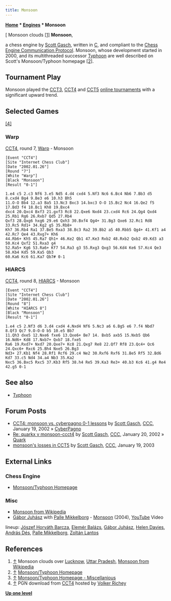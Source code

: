 ```yaml
---
title: Monsoon
---
```

**[Home](Home "Home") \* [Engines](Engines "Engines") \* Monsoon**



[ Monsoon clouds <a id="cite-note-1" href="#cite-ref-1">[1]</a>
**Monsoon**,  

a chess engine by [Scott Gasch](Scott_Gasch "Scott Gasch"), written in [C](C "C"), and compliant to the [Chess Engine Communication Protocol](Chess_Engine_Communication_Protocol "Chess Engine Communication Protocol"). Monsoon, whose development started in 2000, 
and its multithreaded successor [Typhoon](Typhoon "Typhoon") are well described on Scott's Monsoon/Typhoon homepage <a id="cite-note-2" href="#cite-ref-2">[2]</a>. 



## Tournament Play


Monsoon played the [CCT3](CCT3 "CCT3"), [CCT4](CCT4 "CCT4") and [CCT5](CCT5 "CCT5") [online tournaments](Tournaments_and_Matches#online "Tournaments and Matches") with a significant upward trend. 



## Selected Games


<a id="cite-note-4" href="#cite-ref-4">[4]</a>



### Warp


[CCT4](CCT4 "CCT4"), round 7, [Warp](Warp "Warp") - Monsoon




```
[Event "CCT4"]
[Site "Internet Chess Club"]
[Date "2002.01.26"]
[Round "7"]
[White "Warp"]
[Black "Monsoon"]
[Result "0-1"]

1.e4 c5 2.c3 Nf6 3.e5 Nd5 4.d4 cxd4 5.Nf3 Nc6 6.Bc4 Nb6 7.Bb3 d5 8.cxd4 Bg4 9.Be3 e6 10.h3 Bh5 
11.O-O Bb4 12.a3 Ba5 13.Nc3 Bxc3 14.bxc3 O-O 15.Bc2 Nc4 16.Qe2 f5 17.Bd3 f4 18.Bc1 Kh8 19.Bxc4 
dxc4 20.Qxc4 Bxf3 21.gxf3 Rc8 22.Qxe6 Nxd4 23.cxd4 Rc6 24.Qg4 Qxd4 25.Rb1 Rg6 26.Rxb7 Qd5 27.Rb4 
Qxf3 28.Qxg6 hxg6 29.e6 Qxh3 30.Bxf4 Qg4+ 31.Bg3 Qxe6 32.Rc1 Rd8 33.Rc5 Rd1+ 34.Kg2 g5 35.Rb8+ 
Kh7 36.Rb4 Ra1 37.Be5 Rxa3 38.Bc3 Ra2 39.Bb2 a5 40.Rbb5 Qg4+ 41.Kf1 a4 42.Rc7 Qe4 43.Rxg7+ Kh6 
44.Rb6+ Kh5 45.Ra7 Qh1+ 46.Ke2 Qb1 47.Ke3 Rxb2 48.Rxb2 Qxb2 49.Kd3 a3 50.Kc4 Qxf2 51.Rxa3 g4 
52.Ra5+ Kg6 53.Ra6+ Kf7 54.Ra3 g3 55.Rxg3 Qxg3 56.Kd4 Ke6 57.Kc4 Qe3 58.Kb4 Kd5 59.Ka5 Qb3 
60.Ka6 Kc6 61.Ka7 Qb7# 0-1

```

### HIARCS


[CCT4](CCT4 "CCT4"), round 8, [HIARCS](HIARCS "HIARCS") - Monsoon




```
[Event "CCT4"]
[Site "Internet Chess Club"]
[Date "2002.01.26"]
[Round "8"]
[White "HIARCS 8"]
[Black "Monsoon"]
[Result "0-1"]

1.e4 c5 2.Nf3 d6 3.d4 cxd4 4.Nxd4 Nf6 5.Nc3 a6 6.Bg5 e6 7.f4 Nbd7 8.Qf3 Qc7 9.O-O-O b5 10.e5 Bb7 
11.Qh3 dxe5 12.Nxe6 fxe6 13.Qxe6+ Be7 14. Bxb5 axb5 15.Nxb5 Qb6 16.Nd6+ Kd8 17.Nxb7+ Qxb7 18.fxe5 
Ra6 19.Rxd7+ Nxd7 20.Qxe7+ Kc8 21.Qxg7 Re8 22.Qf7 Rf8 23.Qc4+ Qc6 24.Qxc6+ Rxc6 25.Bh4 Nxe5 26.Bg3 
Nd3+ 27.Kb1 Nf4 28.Rf1 Rcf6 29.c4 Ne2 30.Rxf6 Rxf6 31.Be5 Rf5 32.Bd6 Kd7 33.c5 Nd4 34.a4 Nb3 35.Ka2 
Nxc5 36.Bxc5 Rxc5 37.Kb3 Rf5 38.h4 Re5 39.Ka3 Re3+ 40.b3 Kc6 41.g4 Re4 42.g5 0-1

```

## See also


* [Typhoon](Typhoon "Typhoon")


## Forum Posts


* [CCT4: monsoon vs. cyberpagno 0-1 lessons](https://www.stmintz.com/ccc/index.php?id=208425) by [Scott Gasch](Scott_Gasch "Scott Gasch"), [CCC](CCC "CCC"), January 19, 2002 » [CyberPagno](CyberPagno "CyberPagno")
* [Re: quarkx v monsoon-ccct4](https://www.stmintz.com/ccc/index.php?id=208685) by [Scott Gasch](Scott_Gasch "Scott Gasch"), [CCC](CCC "CCC"), January 20, 2002 » [Quark](Quark "Quark")
* [monsoon's losses in CCT5](https://www.stmintz.com/ccc/index.php?id=278327) by [Scott Gasch](Scott_Gasch "Scott Gasch"), [CCC](CCC "CCC"), January 19, 2003


## External Links


### Chess Engine


* [Monsoon/Typhoon Homepage](https://wannabe.guru.org/scott/hobbies/chess/)


### Misc


* [Monsoon from Wikipedia](https://en.wikipedia.org/wiki/Monsoon)
* [Gábor Juhász](https://de.wikipedia.org/wiki/G%C3%A1bor_Juh%C3%A1sz) with [Palle Mikkelborg](Category:Palle_Mikkelborg "Category:Palle Mikkelborg") - [Monsoon](http://www.discogs.com/G%C3%A1bor-Juh%C3%A1sz-With-Palle-Mikkelborg-6040/release/4515235) (2004), [YouTube](https://en.wikipedia.org/wiki/YouTube) Video


 lineup: [Jószef Horváth Barcza](http://www.discogs.com/artist/2411115-Barcza-Horv%C3%A1th-J%C3%B3zsef), [Elemér Balázs](http://www.discogs.com/artist/268308-Elem%C3%A9r-Bal%C3%A1zs), [Gábor Juhász](http://www.discogs.com/artist/1490634-G%C3%A1bor-Juh%C3%A1sz), [Helen Davies](http://www.discogs.com/artist/496520-Helen-Davies), [András Dés](http://www.discogs.com/artist/212450-Andr%C3%A1s-D%C3%A9s), [Palle Mikkelborg](Category:Palle_Mikkelborg "Category:Palle Mikkelborg"), [Zoltán Lantos](http://www.discogs.com/artist/693610-Zolt%C3%A1n-Lantos)
 
## References


1. <a id="cite-ref-1" href="#cite-note-1">↑</a> Monsoon clouds over [Lucknow](https://en.wikipedia.org/wiki/Lucknow), [Uttar Pradesh](https://en.wikipedia.org/wiki/Uttar_Pradesh), [Monsoon from Wikipedia](https://en.wikipedia.org/wiki/Monsoon)
2. <a id="cite-ref-2" href="#cite-note-2">↑</a> [Monsoon/Typhoon Homepage](https://wannabe.guru.org/scott/hobbies/chess/)
3. <a id="cite-ref-3" href="#cite-note-3">↑</a> [Monsoon/Typhoon Homepage - Miscellanious](https://wannabe.guru.org/scott/hobbies/chess/)
4. <a id="cite-ref-4" href="#cite-note-4">↑</a> PGN download from [CCT4](http://www.vrichey.de/cct4/) hosted by [Volker Richey](index.php?title=Volker_Richey&action=edit&redlink=1 "Volker Richey (page does not exist)")

**[Up one level](Engines "Engines")**







 
